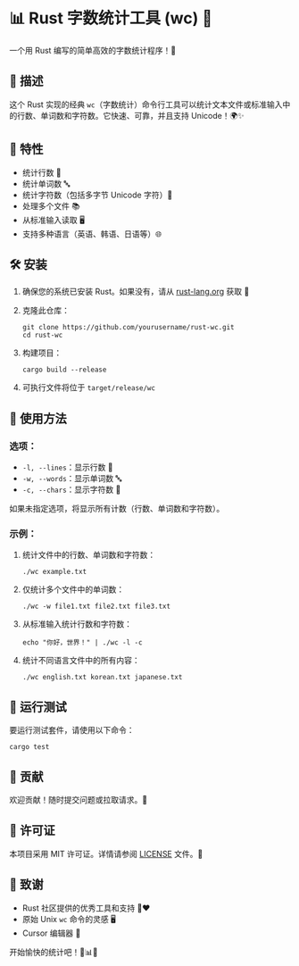 # 📊 Rust 字数统计工具 (wc) 🦀

一个用 Rust 编写的简单高效的字数统计程序！🚀

## 📝 描述

这个 Rust 实现的经典 `wc`（字数统计）命令行工具可以统计文本文件或标准输入中的行数、单词数和字符数。它快速、可靠，并且支持 Unicode！🌍✨

## 🎯 特性

- 统计行数 📏
- 统计单词数 🔤
- 统计字符数（包括多字节 Unicode 字符）🔡
- 处理多个文件 📚
- 从标准输入读取 🖥️
- 支持多种语言（英语、韩语、日语等）🌐

## 🛠️ 安装

1. 确保您的系统已安装 Rust。如果没有，请从 [rust-lang.org](https://www.rust-lang.org/tools/install) 获取 🦀

2. 克隆此仓库：
   ```
   git clone https://github.com/yourusername/rust-wc.git
   cd rust-wc
   ```

3. 构建项目：
   ```
   cargo build --release
   ```

4. 可执行文件将位于 `target/release/wc`

## 🚀 使用方法

### 选项：

- `-l, --lines`：显示行数 📏
- `-w, --words`：显示单词数 🔤
- `-c, --chars`：显示字符数 🔡

如果未指定选项，将显示所有计数（行数、单词数和字符数）。

### 示例：

1. 统计文件中的行数、单词数和字符数：
   ```
   ./wc example.txt
   ```

2. 仅统计多个文件中的单词数：
   ```
   ./wc -w file1.txt file2.txt file3.txt
   ```

3. 从标准输入统计行数和字符数：
   ```
   echo "你好，世界！" | ./wc -l -c
   ```

4. 统计不同语言文件中的所有内容：
   ```
   ./wc english.txt korean.txt japanese.txt
   ```

## 🧪 运行测试

要运行测试套件，请使用以下命令：
```
cargo test
```


## 🤝 贡献

欢迎贡献！随时提交问题或拉取请求。🎉

## 📜 许可证

本项目采用 MIT 许可证。详情请参阅 [LICENSE](LICENSE) 文件。📄

## 🙏 致谢

- Rust 社区提供的优秀工具和支持 🦀❤️
- 原始 Unix `wc` 命令的灵感 🖥️
- Cursor 编辑器 🤖

开始愉快的统计吧！🎉📊🚀